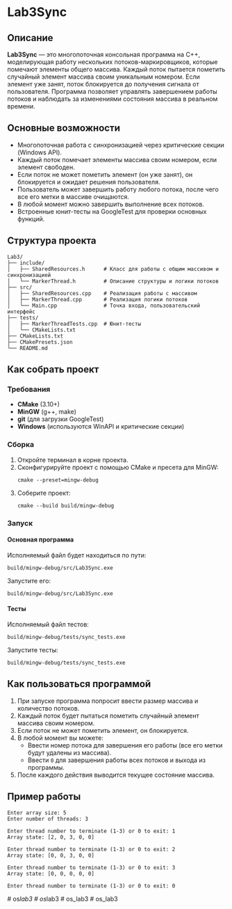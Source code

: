 # Lab3Sync

## Описание

**Lab3Sync** — это многопоточная консольная программа на C++, моделирующая работу нескольких потоков-маркировщиков, которые помечают элементы общего массива. Каждый поток пытается пометить случайный элемент массива своим уникальным номером. Если элемент уже занят, поток блокируется до получения сигнала от пользователя. Программа позволяет управлять завершением работы потоков и наблюдать за изменениями состояния массива в реальном времени.

## Основные возможности

- Многопоточная работа с синхронизацией через критические секции (Windows API).
- Каждый поток помечает элементы массива своим номером, если элемент свободен.
- Если поток не может пометить элемент (он уже занят), он блокируется и ожидает решения пользователя.
- Пользователь может завершить работу любого потока, после чего все его метки в массиве очищаются.
- В любой момент можно завершить выполнение всех потоков.
- Встроенные юнит-тесты на GoogleTest для проверки основных функций.

## Структура проекта

```
Lab3/
├── include/
│   ├── SharedResources.h      # Класс для работы с общим массивом и синхронизацией
│   └── MarkerThread.h         # Описание структуры и логики потоков
├── src/
│   ├── SharedResources.cpp    # Реализация работы с массивом
│   ├── MarkerThread.cpp       # Реализация логики потоков
│   └── Main.cpp               # Точка входа, пользовательский интерфейс
├── tests/
│   ├── MarkerThreadTests.cpp  # Юнит-тесты
│   └── CMakeLists.txt
├── CMakeLists.txt
├── CMakePresets.json
└── README.md
```

## Как собрать проект

### Требования

- **CMake** (3.10+)
- **MinGW** (g++, make)
- **git** (для загрузки GoogleTest)
- **Windows** (используются WinAPI и критические секции)

### Сборка

1. Откройте терминал в корне проекта.
2. Сконфигурируйте проект с помощью CMake и пресета для MinGW:
   ```
   cmake --preset=mingw-debug
   ```
3. Соберите проект:
   ```
   cmake --build build/mingw-debug
   ```

### Запуск

#### Основная программа

Исполняемый файл будет находиться по пути:
```
build/mingw-debug/src/Lab3Sync.exe
```
Запустите его:
```
build/mingw-debug/src/Lab3Sync.exe
```

#### Тесты

Исполняемый файл тестов:
```
build/mingw-debug/tests/sync_tests.exe
```
Запустите тесты:
```
build/mingw-debug/tests/sync_tests.exe
```

## Как пользоваться программой

1. При запуске программа попросит ввести размер массива и количество потоков.
2. Каждый поток будет пытаться пометить случайный элемент массива своим номером.
3. Если поток не может пометить элемент, он блокируется.
4. В любой момент вы можете:
    - Ввести номер потока для завершения его работы (все его метки будут удалены из массива).
    - Ввести `0` для завершения работы всех потоков и выхода из программы.
5. После каждого действия выводится текущее состояние массива.

## Пример работы

```
Enter array size: 5
Enter number of threads: 3

Enter thread number to terminate (1-3) or 0 to exit: 1
Array state: [2, 0, 3, 0, 0]

Enter thread number to terminate (1-3) or 0 to exit: 2
Array state: [0, 0, 3, 0, 0]

Enter thread number to terminate (1-3) or 0 to exit: 3
Array state: [0, 0, 0, 0, 0]

Enter thread number to terminate (1-3) or 0 to exit: 0
```
#   o s _ l a b 3  
 #   o s _ l a b 3  
 #   o s _ l a b 3  
 # os_lab3
